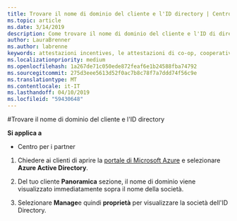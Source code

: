 ```yaml
---
title: Trovare il nome di dominio del cliente e l'ID directory | Centro per i partner
ms.topic: article
ms.date: 3/14/2019
description: Come trovare il nome di dominio del cliente e l'ID di directory durante l'invio di un'attestazione
author: LauraBrenner
ms.author: labrenne
keywords: attestazioni incentives, le attestazioni di co-op, cooperativa fondi, OSA, ISV, associazione dei ricavi, il nome del dominio ID directory
ms.localizationpriority: medium
ms.openlocfilehash: 1a267de71c050ede872feaf6e1b24588fba74792
ms.sourcegitcommit: 275d3eee5613d52f0ac7b8c78f7a7ddd74f56c9e
ms.translationtype: MT
ms.contentlocale: it-IT
ms.lasthandoff: 04/10/2019
ms.locfileid: "59430648"
---
```

#<a name="find-your-customers-domain-name-and-directory-id"></a>Trovare il nome di dominio del cliente e l'ID directory

**Si applica a**

-  Centro per i partner

1.  Chiedere ai clienti di aprire la [portale di Microsoft Azure](https://ms.portal.azure.com/#home) e selezionare **Azure Active Directory**. 

2.  Del tuo cliente **Panoramica** sezione, il nome di dominio viene visualizzato immediatamente sopra il nome della società.  

3.  Selezionare **Manage**e quindi **proprietà** per visualizzare la società dell'ID Directory.
